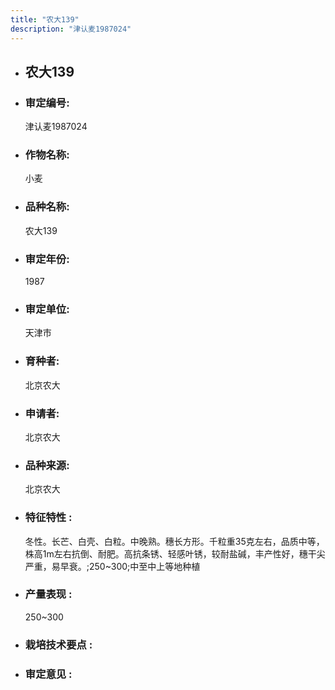 ```yaml
---
title: "农大139"
description: "津认麦1987024"
---
```

* ## 农大139
* ###  审定编号:  
   津认麦1987024

*  ### 作物名称:  
   小麦

*   ###  品种名称: 
    农大139

*   ### 审定年份: 
    1987

*   ### 审定单位:  
    天津市

*   ### 育种者:  
    北京农大

*   ### 申请者:  
    北京农大

*   ### 品种来源:  
    北京农大

*   ### 特征特性 : 
    冬性。长芒、白壳、白粒。中晚熟。穗长方形。千粒重35克左右，品质中等，株高1m左右抗倒、耐肥。高抗条锈、轻感叶锈，较耐盐碱，丰产性好，穗干尖严重，易早衰。;250~300;中至中上等地种植

*   ### 产量表现 : 
    250~300

*   ### 栽培技术要点 : 
    

*   ### 审定意见 : 
    
